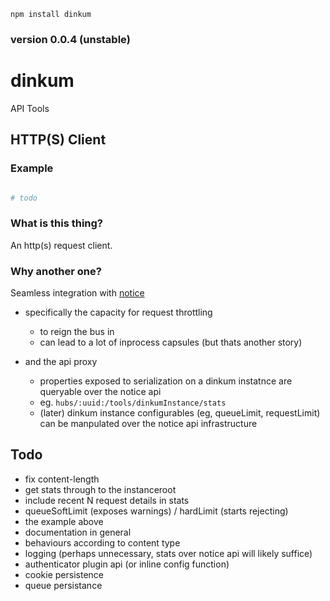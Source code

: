 `npm install dinkum`

### version 0.0.4 (unstable)

dinkum
======

API Tools


HTTP(S) Client
--------------

### Example

```coffee

# todo

```

### What is this thing?

An http(s) request client.

### Why another one?

Seamless integration with [notice](git@github.com:nomilous/notice.git)

* specifically the capacity for request throttling
    * to reign the bus in
    * can lead to a lot of inprocess capsules (but thats another story)

* and the api proxy
    * properties exposed to serialization on a dinkum instatnce are queryable over the notice api 
    * eg. `hubs/:uuid:/tools/dinkumInstance/stats`
    * (later) dinkum instance configurables (eg, queueLimit, requestLimit) can be manpulated over the notice api infrastructure

Todo
----

* fix content-length
* get stats through to the instanceroot
* include recent N request details in stats
* queueSoftLimit (exposes warnings) / hardLimit (starts rejecting)
* the example above
* documentation in general
* behaviours according to content type
* logging (perhaps unnecessary, stats over notice api will likely suffice)
* authenticator plugin api (or inline config function)
* cookie persistence
* queue persistance
